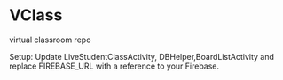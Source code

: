 # VClass
virtual classroom repo


Setup:
Update LiveStudentClassActivity, DBHelper,BoardListActivity and replace FIREBASE_URL with a reference to your Firebase. 
